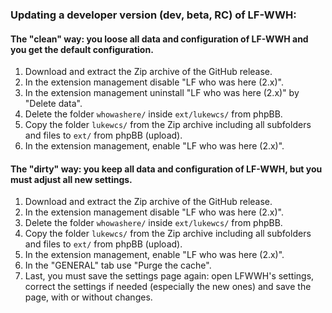### Updating a developer version (dev, beta, RC) of LF-WWH:

#### The "clean" way: you loose all data and configuration of LF-WWH and you get the default configuration.

1. Download and extract the Zip archive of the GitHub release.
1. In the extension management disable "LF who was here (2.x)".
1. In the extension management uninstall "LF who was here (2.x)" by "Delete data".
1. Delete the folder `whowashere/` inside `ext/lukewcs/` from phpBB.
1. Copy the folder `lukewcs/` from the Zip archive including all subfolders and files to `ext/` from phpBB (upload).
1. In the extension management, enable "LF who was here (2.x)".

#### The "dirty" way: you keep all data and configuration of LF-WWH, but you must adjust all new settings.

1. Download and extract the Zip archive of the GitHub release.
1. In the extension management disable "LF who was here (2.x)".
1. Delete the folder `whowashere/` inside `ext/lukewcs/` from phpBB.
1. Copy the folder `lukewcs/` from the Zip archive including all subfolders and files to `ext/` from phpBB (upload).
1. In the extension management, enable "LF who was here (2.x)".
1. In the "GENERAL" tab use "Purge the cache".
1. Last, you must save the settings page again: open LFWWH's settings, correct the settings if needed (especially the new ones) and save the page, with or without changes.
